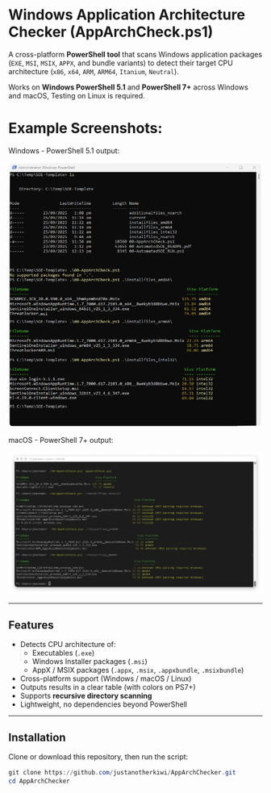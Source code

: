 # Windows Application Architecture Checker (AppArchCheck.ps1)

A cross-platform **PowerShell tool** that scans Windows application packages  
(`EXE`, `MSI`, `MSIX`, `APPX`, and bundle variants) to detect their target CPU  
architecture (`x86`, `x64`, `ARM`, `ARM64`, `Itanium`, `Neutral`).  

Works on **Windows PowerShell 5.1** and **PowerShell 7+** across Windows and macOS, Testing on Linux is required.

# Example Screenshots:

Windows - PowerShell 5.1 output:

![PowerShell 5.1 output](Screenshot-Windows.png)

macOS - PowerShell 7+ output:

![PowerShell 7 output](Screenshot-macOS.png)


---

## Features
- Detects CPU architecture of:
  - Executables (`.exe`)
  - Windows Installer packages (`.msi`)
  - AppX / MSIX packages (`.appx`, `.msix`, `.appxbundle`, `.msixbundle`)
- Cross-platform support (Windows / macOS / Linux)
- Outputs results in a clear table (with colors on PS7+)
- Supports **recursive directory scanning**
- Lightweight, no dependencies beyond PowerShell

---

## Installation
Clone or download this repository, then run the script:

```powershell
git clone https://github.com/justanotherkiwi/AppArchChecker.git
cd AppArchChecker
